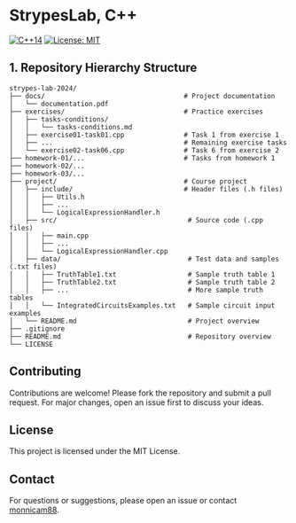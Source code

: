 # StrypesLab, C++
[![C++14](https://img.shields.io/badge/C%2B%2B-14-darkpurple)](https://en.cppreference.com/w/cpp/14) [![License: MIT](https://img.shields.io/badge/License-MIT-orange.svg)](https://opensource.org/licenses/MIT)

## 1. Repository Hierarchy Structure
```
strypes-lab-2024/
├── docs/                                   # Project documentation
│   └── documentation.pdf
├── exercises/                              # Practice exercises
│   ├── tasks-conditions/                   
│   │   └── tasks-conditions.md             
│   ├── exercise01-task01.cpp               # Task 1 from exercise 1
│   ├── ...                                 # Remaining exercise tasks
│   └── exercise02-task06.cpp               # Task 6 from exercise 2
├── homework-01/...                         # Tasks from homework 1
├── homework-02/...                                                                      
├── homework-03/...                                                                        
├── project/                                # Course project                              
│   ├── include/                            # Header files (.h files)
│   │   ├── Utils.h                         
│   │   ├── ...      
│   │   └── LogicalExpressionHandler.h      
│   ├── src/                                 # Source code (.cpp files)
│   │   ├── main.cpp                        
│   │   ├── ...    
│   │   └── LogicalExpressionHandler.cpp    
│   ├── data/                                # Test data and samples (.txt files)
│   │   ├── TruthTable1.txt                  # Sample truth table 1
│   │   ├── TruthTable2.txt                  # Sample truth table 2
│   │   ├── ...                              # More sample truth tables
│   │   └── IntegratedCircuitsExamples.txt   # Sample circuit input examples
│   └── README.md                            # Project overview
├── .gitignore
├── README.md                                # Repository overview
└── LICENSE              
```

## Contributing
Contributions are welcome! Please fork the repository and submit a pull request. For major changes, open an issue first to discuss your ideas.

## License
This project is licensed under the MIT License.

## Contact
For questions or suggestions, please open an issue or contact [monnicam88](https://github.com/monnicam88).
